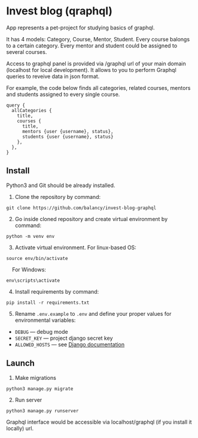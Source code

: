 # Invest blog (qraphql)

App represents a pet-project for studying basics of graphql.

It has 4 models: Category, Course, Mentor, Student. Every course balongs to a certain category. Every mentor and student could be assigned to several courses.

Access to graphql panel is provided via /graphql url of your main domain (localhost for local development). It allows to you to perform Graphql queries to reveive data in json format.  

For example, the code below finds all categories, related courses, mentors and students assigned to every single course.

```console
query {
  allCategories {
    title,
    courses {
      title, 
      mentors {user {username}, status},
      students {user {username}, status}
    },
  },
}
```

## Install

Python3 and Git should be already installed. 

1. Clone the repository by command:
```console
git clone https://github.com/balancy/invest-blog-graphql
```

2. Go inside cloned repository and create virtual environment by command:
```console
python -m venv env
```

3. Activate virtual environment. For linux-based OS:
```console
source env/bin/activate
```
&nbsp;&nbsp;&nbsp;
For Windows:
```console
env\scripts\activate
```

4. Install requirements by command:
```console
pip install -r requirements.txt
```

5. Rename `.env.example` to `.env` and define your proper values for environmental variables:

- `DEBUG` — debug mode
- `SECRET_KEY` — project django secret key
- `ALLOWED_HOSTS` — see [Django documentation](https://docs.djangoproject.com/en/3.1/ref/settings/#allowed-hosts)

## Launch

1. Make migrations
```console
python3 manage.py migrate
```

2. Run server
```console
python3 manage.py runserver
```

Graphql interface would be accessible via localhost/graphql (if you install it locally) url.